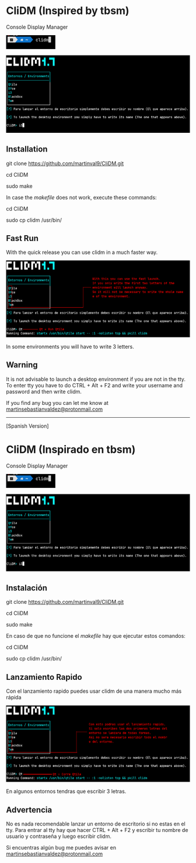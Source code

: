 # CliDM (Inspired by tbsm)
Console Display Manager

![Preview Image](https://github.com/martinval9/CliDM/blob/main/img/img1.png)

![Preview Image](https://github.com/martinval9/CliDM/blob/main/img/img2.png)

## Installation
git clone https://github.com/martinval9/CliDM.git

cd CliDM

sudo make

In case the _makefile_ does not work, execute these commands:

cd CliDM

sudo cp clidm /usr/bin/

## Fast Run

With the quick release you can use clidm in a much faster way.

![Preview Image](https://github.com/martinval9/CliDM/blob/main/img/img_run.png)

In some environments you will have to write 3 letters.

## Warning

It is not advisable to launch a desktop environment if you are not in the tty.
To enter tty you have to do CTRL + Alt + F2 and write your username and password and then write clidm.

If you find any bug you can let me know at martinsebastianvaldez@protonmail.com
_______________________________________________________________________________
[Spanish Version]

# CliDM (Inspirado en tbsm)
Console Display Manager

![Preview Image](https://github.com/martinval9/CliDM/blob/main/img/img1.png)

![Preview Image](https://github.com/martinval9/CliDM/blob/main/img/img2.png)

## Instalación
git clone https://github.com/martinval9/CliDM.git

cd CliDM

sudo make

En caso de que no funcione el _makefile_ hay que ejecutar estos comandos:

cd CliDM

sudo cp clidm /usr/bin/

## Lanzamiento Rapido

Con el lanzamiento rapido puedes usar clidm de una manera mucho más rápida 

![Preview Image](https://github.com/martinval9/CliDM/blob/main/img/img_run_es.png)

En algunos entornos tendras que escribir 3 letras.

## Advertencia

No es nada recomendable lanzar un entorno de escritorio si no estas en el tty.
Para entrar al tty hay que hacer CTRL + Alt + F2 y escribir tu nombre de usuario y contraseña y luego escribir clidm.

Si encuentras algún bug me puedes avisar en martinsebastianvaldez@protonmail.com
